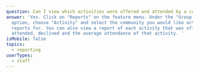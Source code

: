 ```yaml
---
question: Can I view which activities were offered and attended by a community?
answer: 'Yes. Click on "Reports" on the feature menu. Under the "Group By"
  option, choose "Activity" and select the community you would like activity
  reports for. You can also view a report of each activity that was offered,
  attended, declined and the average attendance of that activity. '
isMobile: false
topics:
  - reporting
userTypes:
  - staff
---
```

